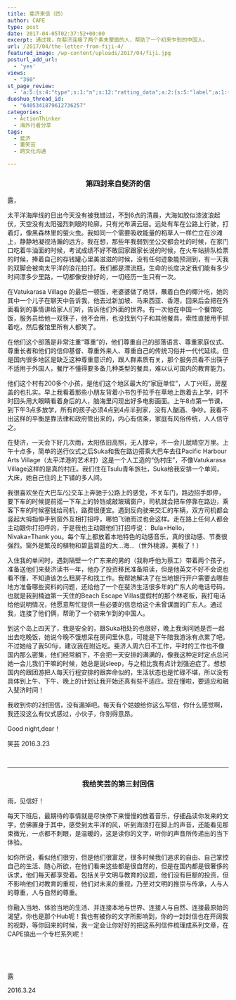 ```yaml
---
title: 斐济来信（四）
author: CAPE
type: post
date: 2017-04-05T02:37:52+00:00
excerpt: 通过我，在斐济连接了两个素未蒙面的人，帮助了一个初来乍到的中国人。
url: /2017/04/the-letter-from-fiji-4/
featured_image: /wp-content/uploads/2017/04/fiji.jpg
posturl_add_url:
  - 'yes'
views:
  - "360"
st_page_review:
  - 'a:5:{s:4:"type";s:1:"n";s:12:"ratting_data";a:2:{s:5:"label";a:1:{i:0;s:0:"";}s:5:"score";a:1:{i:0;s:1:"0";}}s:7:"postion";s:2:"tl";s:5:"title";s:0:"";s:11:"score_label";s:0:"";}'
duoshuo_thread_id:
  - "6405341879612736257"
categories:
  - ActionThinker
  - 海外行者分享
tags:
  - 斐济
  - 董笑芸
  - 跨文化沟通

---
```

<h3 id="第四封来自斐济的信" style="text-align: center;">
  第四封来自斐济的信
</h3>

露，

太平洋海岸线的日出今天没有被我错过，不到6点的清晨，大海如胶似漆波浪起伏，天空没有太阳强烈刺眼的轮廓，只有光布满云层。远处有车在公路上行驶，打着灯，像黑森林里的萤火虫。我如同一个需要吸收能量的稻草人一样伫立在沙滩上，静静地凝视浩瀚的远方。我在想，那些年我弱到坐公交都会吐的时候，在家门口吃着牛油面的时候，考试成绩不好不敢回家跟家长说的时候，在火车站排队检票的时候，捧着自己的存钱罐心里美滋滋的时候，没有任何迹象能预测到，有一天我的双脚会被南太平洋的浪花拍打。我们都是漂流瓶，生命的长度决定我们能有多少时间漂多少里路，一切都像安排好的，一切经历一生只有一次。

在Vatukarasa Village 的最后一顿饭，老婆婆做了烙饼，蘸着白色的椰汁吃，她的其中一个儿子在聊天中告诉我，他去过新加坡、马来西亚、香港，回来后会把在外面看到的事情讲给家人们听，告诉他们外面的世界。有一次他在中国一个餐馆吃饭，服务员给他一双筷子，他不会用，也没找到勺子和其他餐具，索性直接用手抓着吃，然后餐馆里所有人都笑了。

在他们这个部落是非常注重“尊重”的，他们尊重自己的部落语言、尊重家庭仪式、尊重长者和他们的信仰基督、尊重外来人、尊重自己的传统习俗并一代代延续。但是国内很多地区是缺乏这种尊重意识的，跟人群素质有关，那个服务员看不出筷子不适用于外国人，餐厅不懂得要多备几种类型的餐具，难以认可国内的教育能力。

他们这个村有200多个小孩，是他们这个地区最大的“家庭单位”，人丁兴旺，房屋盖的也扎实。早上我看着那些小朋友背着小书包手拉手在草地上跑着去上学，时不时回头用大眼睛看着身后的人，脑海里闪现出好多电影画面。上午8点第一节课，到下午3点多放学，所有的孩子必须4点到4点半到家，没有人酗酒、争吵。我看不出这样的平衡是靠法律和政府管出来的，内心有信条，家庭有风俗传统，人人信守之。

在斐济，一天会下好几次雨，太阳依旧高照，无人撑伞，不一会儿就晴空万里。上午十点多，简单的送行仪式之后Suka和我在路边搭乘大巴车去往Pacific Harbour Arts Village（太平洋港的艺术村）这是一个人工造的“伪村庄”，不像Vatukarasa Village这样的是真的村庄。我们住在Tsulu青年旅社，Suka给我安排一个单间，大床，她自己住的上下铺的多人间。

我很喜欢坐在大巴车/公交车上奔驰于公路上的感觉，不关车门，路边招手即停，要下车的时候提前摇一下车上的铃铛或敲玻璃窗户，司机就会把车停靠在路边，乘客下车的时候塞钱给司机，路费很便宜。遇到反向驶来交汇的车辆，双方司机都会竖起大拇指伸手到窗外互相打招呼，哪怕飞驰而过也会这样。走在路上任何人都会主动跟你打招呼的，于是我也主动跟他们打招呼说： Bula=Hello，Nivaka=Thank you。每个车上都放着本地特色的动感音乐，真的很动感、节奏很强烈。窗外是繁茂的植物和碧蓝碧蓝的大…海…（世外桃源，美极了！）

入住我的单间时，遇到隔壁一个广东来的男的（我称呼他为蔡工）带着两个孩子，准备送他们来斐济读书一年，他办了投资移民准备陪读，但是他英文不好不会说也看不懂，不知道该怎么租房子和找工作。我帮她解决了在当地银行开户需要去哪些地方准备哪些资料的问题，还给他了一个在斐济生活很多年的广东人的电话号码，也就是我到楠迪第一天住的Beach Escape Villas度假村的那个林老板，我打电话给他说明情况，他愿意帮忙提供一些必要的信息给这个未曾谋面的广东人。通过我，连接了他们俩，帮助了一个初来乍到的中国人。

到这个岛上四天了，我是安全的，跟Suka相处的也很好，晚上我询问她是否一起出去吃晚饭，她说今晚不饿想呆在房间里休息，可能是下午陪我游泳有点累了吧，不过她给了我50fiji，建议我在附近吃。斐济人周六日不工作，平时的工作也不像国内那么密集，他们经常躺下，不会把一天安排的满满的，像我这种定时定点总问她一会儿我们干嘛的时候，她总是说sleep，与之相比我有点计划强迫症了。想想国内的跟团游把人每天行程安排的跟奔命似的，生活状态也是忙碌不堪，所以没有具体到上午、下午、晚上的计划让我开始还真有些不适应。现在懂啦，要适应和融入斐济时间！

我收到你的2封回信，没有漏掉吧。每天有个姑娘给你这么写信，你什么感觉啊，我还没这么有仪式感过，小伙子，你别得意昂。

Good night,dear！

笑芸 2016.3.23

&nbsp;

* * *

<h3 id="我给笑芸的第三封回信" style="text-align: center;">
  我给笑芸的第三封回信
</h3>

雨，见信好！

每天下班后，最期待的事情就是尽快停下来慢慢的放着音乐，仔细品读你发来的文字，仿佛置身于其中，感受到太平洋的风，听到海浪打在脚上的声音，还能看见那束微光，一点都不刺眼，是温暖的，这是读你的文字，听你的声音所传递出的当下体验。

如你所说，看似他们很穷，但是他们很富足，很多时候我们追求的自由、自己掌控自己的生活、随心所欲，在他们看来这些都是很自然的，但是在国内都是很奢侈的诉求，他们每天都享受着。包括关乎文明与教育的议题，他们没有巨额的投资，但不影响他们对教育的重视，他们对未来的重视，乃至对文明的推崇与传承，人与人的尊重，人与自然的尊重。

你融入当地、体验当地的生活、并连接本地与世界、连接人与自然、连接最原始的渴望，你也是那个Hub呢！我也有被你的文字所影响到，你的一封封信也在开阔我的视野，等你回来的时候，我一定会让你好好的把这系列信件梳理成系列文章，在CAPE搞出一个专栏系列呢！

&nbsp;

&nbsp;

露

2016.3.24